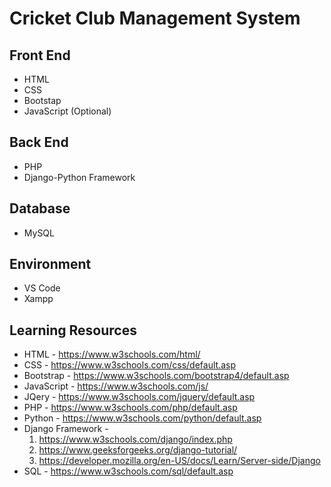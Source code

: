 # Cricket Club Management System

## Front End 
* HTML
* CSS
* Bootstap
* JavaScript (Optional)

## Back End
* PHP
* Django-Python Framework

## Database 
* MySQL

## Environment 
* VS Code
* Xampp

## Learning Resources
* HTML - https://www.w3schools.com/html/
* CSS - https://www.w3schools.com/css/default.asp
* Bootstrap - https://www.w3schools.com/bootstrap4/default.asp
* JavaScript - https://www.w3schools.com/js/
* JQery - https://www.w3schools.com/jquery/default.asp
* PHP - https://www.w3schools.com/php/default.asp
* Python - https://www.w3schools.com/python/default.asp
* Django Framework - 
    1. https://www.w3schools.com/django/index.php 
    2. https://www.geeksforgeeks.org/django-tutorial/
    3. https://developer.mozilla.org/en-US/docs/Learn/Server-side/Django
* SQL - https://www.w3schools.com/sql/default.asp